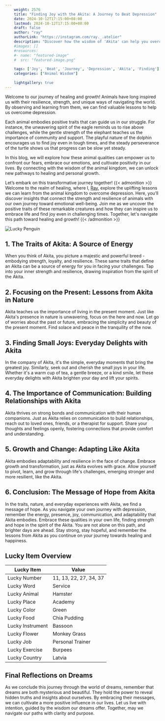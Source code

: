 ```yaml
---
    weight: 2576
    title: "Finding Joy with the Akita: A Journey to Beat Depression"  # Assuming 'title' column exists
    date: 2024-10-12T17:15:00+08:00
    lastmod: 2024-10-12T17:15:00+08:00
    draft: false
    author: "ray"
    authorLink: "https://instagram.com/ray._.atelier"
    description: "Discover how the wisdom of 'Akita' can help you overcome depression and find joy in your life journey."
    #images: []
    #resources:
    #- name: "featured-image"
    #  src: "featured-image.png"
    
    tags: ['Joy', 'Beat', 'Journey', 'Depression', 'Akita', 'Finding']
    categories: ["Animal Wisdom"]
    
    lightgallery: true
---
```

    
Welcome to our journey of healing and growth! Animals have long inspired us with their resilience, strength, and unique ways of navigating the world. By observing and learning from them, we can find valuable lessons to help us overcome depression.

Each animal embodies positive traits that can guide us in our struggle. For instance, the unwavering spirit of the eagle reminds us to rise above challenges, while the gentle strength of the elephant teaches us the importance of community and support. The playful nature of the dolphin encourages us to find joy even in tough times, and the steady perseverance of the turtle shows us that progress can be slow yet steady.

In this blog, we will explore how these animal qualities can empower us to confront our fears, embrace our emotions, and cultivate positivity in our lives. By connecting with the wisdom of the animal kingdom, we can unlock new pathways to healing and personal growth.

Let’s embark on this transformative journey together!
{{< admonition >}}
Welcome to the realm of healing, where I, [Ray](https://instagram.com/ray._.atelier), explore the uplifting lessons we can learn from the animal kingdom to overcome depression. Here, you’ll discover insights that connect the strength and resilience of animals with our own journey toward emotional well-being. Join me as we uncover the positive traits of these remarkable creatures and how they can inspire us to embrace life and find joy even in challenging times. Together, let's navigate this path toward healing and growth!
{{< /admonition >}}

![Lucky Penguin](https://cdn.pixabay.com/photo/2024/09/07/02/34/penguins-9028827_1280.jpg "Lucky Penguin")

## 1. The Traits of Akita: A Source of Energy
When you think of Akita, you picture a majestic and powerful breed - embodying strength, loyalty, and resilience. These same traits that define an Akita can be a source of energy for you in facing your challenges. Tap into your inner strength and resilience, drawing inspiration from the spirit of the Akita.

## 2. Focusing on the Present: Lessons from Akita in Nature
Akita teaches us the importance of living in the present moment. Just like Akita's presence in nature is unwavering, focus on the here and now. Let go of worries about the past or future, embracing the simplicity and beauty of the present moment. Find solace and peace in the tranquility of the now.

## 3. Finding Small Joys: Everyday Delights with Akita
In the company of Akita, it's the simple, everyday moments that bring the greatest joy. Similarly, seek out and cherish the small joys in your life. Whether it's a warm cup of tea, a gentle breeze, or a kind smile, let these everyday delights with Akita brighten your day and lift your spirits.

## 4. The Importance of Communication: Building Relationships with Akita
Akita thrives on strong bonds and communication with their human companions. Just as Akita relies on communication to build relationships, reach out to loved ones, friends, or a therapist for support. Share your thoughts and feelings openly, fostering connections that provide comfort and understanding.

## 5. Growth and Change: Adapting Like Akita
Akita embodies adaptability and resilience in the face of change. Embrace growth and transformation, just as Akita evolves with grace. Allow yourself to pivot, learn, and grow through life's challenges, emerging stronger and more resilient, like the Akita.

## 6. Conclusion: The Message of Hope from Akita
In the traits, nature, and everyday experiences with Akita, we find a message of hope. As you navigate your own journey with depression, remember the energy, presence, joy, communication, and adaptability that Akita embodies. Embrace these qualities in your own life, finding strength and hope in the spirit of the Akita. You are not alone on this path, and brighter days are ahead. Stay strong, stay hopeful, and remember the lessons from Akita as you continue on your journey towards healing and happiness.


## Lucky Item Overview
| Lucky Item          | Value              |
|---------------|--------------------|
| Lucky Number        | 11, 13, 22, 27, 34, 37  |
| Lucky Word          | Service |
| Lucky Animal        | Hamster |
| Lucky Place         | Academy     |
| Lucky Color         | Green     |
| Lucky Food          | Chia Pudding      |
| Lucky Instrument    | Bassoon |
| Lucky Flower        | Monkey Grass    |
| Lucky Job           | Personal Trainer       |
| Lucky Exercise      | Burpees  |
| Lucky Country       | Latvia    |


##  Final Reflections on Dreams

As we conclude this journey through the world of dreams, remember that dreams are both mysterious and beautiful. They hold the power to reveal hidden truths and insights about ourselves. By embracing their messages, we can cultivate a more positive influence in our lives. Let us live with intention, guided by the wisdom our dreams offer. Together, may we navigate our paths with clarity and purpose.

